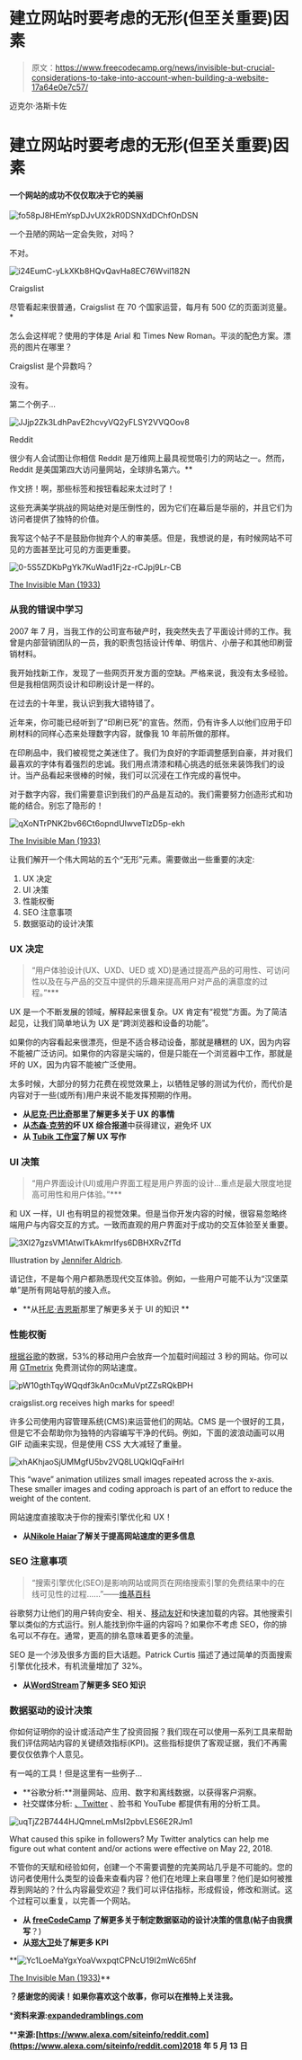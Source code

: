 # 建立网站时要考虑的无形(但至关重要)因素

> 原文：<https://www.freecodecamp.org/news/invisible-but-crucial-considerations-to-take-into-account-when-building-a-website-17a64e0e7c57/>

迈克尔·洛斯卡佐

# 建立网站时要考虑的无形(但至关重要)因素

#### 一个网站的成功不仅仅取决于它的美丽

![fo58pJ8HEmYspDJvUX2kR0DSNXdDChfOnDSN](img/15561b871978dd6cd1b41e59fe92c949.png)

一个丑陋的网站一定会失败，对吗？

不对。

![i24EumC-yLkXKb8HQvQavHa8EC76Wvil182N](img/4057585fd85fbcd619ea549c1db620f4.png)

Craigslist

尽管看起来很普通，Craigslist 在 70 个国家运营，每月有 500 亿的页面浏览量。*

怎么会这样呢？使用的字体是 Arial 和 Times New Roman。平淡的配色方案。漂亮的图片在哪里？

Craigslist 是个异数吗？

没有。

第二个例子…

![JJjp2Zk3LdhPavE2hcvyVQ2yFLSY2VVQOov8](img/554e9a7a9c570b09bef2b20ab7644550.png)

Reddit

很少有人会试图让你相信 Reddit 是万维网上最具视觉吸引力的网站之一。然而，Reddit 是美国第四大访问量网站，全球排名第六。**

作文挤！啊，那些标签和按钮看起来太过时了！

这些充满美学挑战的网站绝对是压倒性的，因为它们在幕后是华丽的，并且它们为访问者提供了独特的价值。

我写这个帖子不是鼓励你抛弃个人的审美感。但是，我想说的是，有时候网站不可见的方面甚至比可见的方面更重要。

![0-5S5ZDKbPgYk7KuWad1Fj2z-rCJpj9Lr-CB](img/fd1ad0eccbd1ecb6ae23b84fa2b509a5.png)

[The Invisible Man (1933)](https://www.youtube.com/watch?v=KXMOURHEMpY)

### 从我的错误中学习

2007 年 7 月，当我工作的公司宣布破产时，我突然失去了平面设计师的工作。我曾是内部营销团队的一员，我的职责包括设计传单、明信片、小册子和其他印刷营销材料。

我开始找新工作，发现了一些网页开发方面的空缺。严格来说，我没有太多经验。但是我相信网页设计和印刷设计是一样的。

在过去的十年里，我认识到我大错特错了。

近年来，你可能已经听到了“印刷已死”的宣告。然而，仍有许多人以他们应用于印刷材料的同样心态来处理数字内容，就像我 10 年前所做的那样。

在印刷品中，我们被视觉之美迷住了。我们为良好的字距调整感到自豪，并对我们最喜欢的字体有着强烈的忠诚。我们用点清漆和精心挑选的纸张来装饰我们的设计。当产品看起来很棒的时候，我们可以沉浸在工作完成的喜悦中。

对于数字内容，我们需要意识到我们的产品是互动的。我们需要努力创造形式和功能的结合。别忘了隐形的！

![qXoNTrPNK2bv66Ct6opndUlwveTlzD5p-ekh](img/4e442fa98b40c1bb60fc89169f31efad.png)

[The Invisible Man (1933)](https://www.youtube.com/watch?v=KXMOURHEMpY)

让我们解开一个伟大网站的五个“无形”元素。需要做出一些重要的决定:

1.  UX 决定
2.  UI 决策
3.  性能权衡
4.  SEO 注意事项
5.  数据驱动的设计决策

### UX 决定

> “用户体验设计(UX、UXD、UED 或 XD)是通过提高产品的可用性、可访问性以及在与产品的交互中提供的乐趣来提高用户对产品的满意度的过程。”***

UX 是一个不断发展的领域，解释起来很复杂。UX 肯定有“视觉”方面。为了简洁起见，让我们简单地认为 UX 是“跨浏览器和设备的功能”。

如果你的内容看起来很漂亮，但是不适合移动设备，那就是糟糕的 UX，因为内容不能被广泛访问。如果你的内容是尖端的，但是只能在一个浏览器中工作，那就是坏的 UX，因为内容不能被广泛使用。

太多时候，大部分的努力花费在视觉效果上，以牺牲足够的测试为代价，而代价是内容对于一些(或所有)用户来说不能发挥预期的作用。

*   **从[尼克·巴比奇](https://uxplanet.org/@101)那里了解更多关于 UX 的事情**
*   **从[杰森·克劳的](https://uxplanet.org/@jclaussftw)坏 UX 综合报道**中获得建议，避免坏 UX
*   **从 [Tubik 工作室](https://uxplanet.org/ux-writing-let-user-interface-speak-774f80c0a94d)了解 UX 写作**

### **UI** 决策

> “用户界面设计(UI)或用户界面工程是用户界面的设计…重点是最大限度地提高可用性和用户体验。”***

和 UX 一样，UI 也有明显的视觉效果。但是当你开发内容的时候，很容易忽略终端用户与内容交互的方式。一致而直观的用户界面对于成功的交互体验至关重要。

![3XI27gzsVM1AtwITkAkmrIfys6DBHXRvZfTd](img/246a5e2bbba3f170f0520c21be510ac6.png)

Illustration by [Jennifer Aldrich](https://medium.com/@jma245).

请记住，不是每个用户都熟悉现代交互体验。例如，一些用户可能不认为“汉堡菜单”是所有网站导航的接入点。

*   **从[托尼·吉恩斯](https://medium.com/@TGines/designing-user-interfaces-for-your-mother-dd45ec50f7b0)那里了解更多关于 UI 的知识 **

### 性能权衡

[根据谷歌](https://www.soasta.com/blog/google-mobile-web-performance-study/)的数据，53%的移动用户会放弃一个加载时间超过 3 秒的网站。你可以用 [GTmetrix](https://gtmetrix.com/) 免费测试你的网站速度。

![pW10gthTqyWQqdf3kAn0cxMuVptZZsRQkBPH](img/c42f781a0ba5c0efa09172e1831a11ba.png)

craigslist.org receives high marks for speed!

许多公司使用内容管理系统(CMS)来运营他们的网站。CMS 是一个很好的工具，但是它不会帮助你为独特的内容编写干净的代码。例如，下面的波浪动画可以用 GIF 动画来实现，但是使用 CSS 大大减轻了重量。

![xhAKhjaoSjUMMgfU5bv2VQ8LUQklQqFaiHrI](img/ae65e80d162a542779f62767eaf0bdd8.png)

This “wave” animation utilizes small images repeated across the x-axis. These smaller images and coding approach is part of an effort to reduce the weight of the content.

网站速度直接取决于你的搜索引擎优化和 UX！

*   **从[Nikole Haiar](https://hostway.com/blog/10-ways-to-make-your-website-load-faster/)了解关于提高网站速度的更多信息**

### SEO 注意事项

> “搜索引擎优化(SEO)是影响网站或网页在网络搜索引擎的免费结果中的在线可见性的过程……”——[维基百科](https://en.wikipedia.org/wiki/Search_engine_optimization)

谷歌努力让他们的用户转向安全、相关、[移动友好](https://techcrunch.com/2018/03/26/google-begins-to-roll-out-its-mobile-first-index/)和快速加载的内容。其他搜索引擎以类似的方式运行。别人能找到你牛逼的内容吗？如果你不考虑 SEO，你的排名可以不存在。通常，更高的排名意味着更多的流量。

SEO 是一个涉及很多方面的巨大话题。Patrick Curtis 描述了通过简单的页面搜索引擎优化技术，有机流量增加了 32%。

*   **从[WordStream](https://www.wordstream.com/blog/ws/2015/04/30/seo-basics)了解更多 SEO 知识**

### 数据驱动的设计决策

你如何证明你的设计或活动产生了投资回报？我们现在可以使用一系列工具来帮助我们评估网站内容的关键绩效指标(KPI)。这些指标提供了客观证据，我们不再需要仅仅依靠个人意见。

有一吨的工具！但是这里有一些例子…

*   **谷歌分析:**测量网站、应用、数字和离线数据，以获得客户洞察。
*   社交媒体分析: [、Twitter](https://analytics.twitter.com/) 、脸书和 YouTube 都提供有用的分析工具。

![uqTjZ2B7444HJQmneLmMsI2pbvLES6E2RJm1](img/5fbf5bc75a822af4a7778f5d8400676b.png)

What caused this spike in followers? My Twitter analytics can help me figure out what content and/or actions were effective on May 22, 2018.

不管你的天赋和经验如何，创建一个不需要调整的完美网站几乎是不可能的。您的访问者使用什么类型的设备来查看内容？他们在地理上来自哪里？他们是如何被推荐到网站的？什么内容最受欢迎？我们可以评估指标，形成假设，修改和测试。这个过程可以重复，以完善一个网站。

*   **从 [freeCodeCamp](https://medium.freecodecamp.org/3-takeaways-from-a-data-driven-design-approach-70c6b52540b) 了解更多关于制定数据驱动的设计决策的信息(帖子由我撰写**？)
*   ****从[郑大卫](https://www.crazyegg.com/blog/best-website-kpi/)处了解更多 KPI****

**![Yc1LoeMaYgxYoaVwxpqtCPNcU19I2mWc65hf](img/7bd122dfeebe172055ec62fa188d7aaa.png)

[The Invisible Man (1933)](https://www.youtube.com/watch?v=KXMOURHEMpY)** 

**？感谢您的阅读！如果你喜欢这个故事，你可以在推特上关注我。**

***资料来源:[expandedramblings.com](https://expandedramblings.com/index.php/craigslist-statistics/)**

****来源:[https://www.alexa.com/siteinfo/reddit.com](https://www.alexa.com/siteinfo/reddit.com)2018 年 5 月 13 日**
